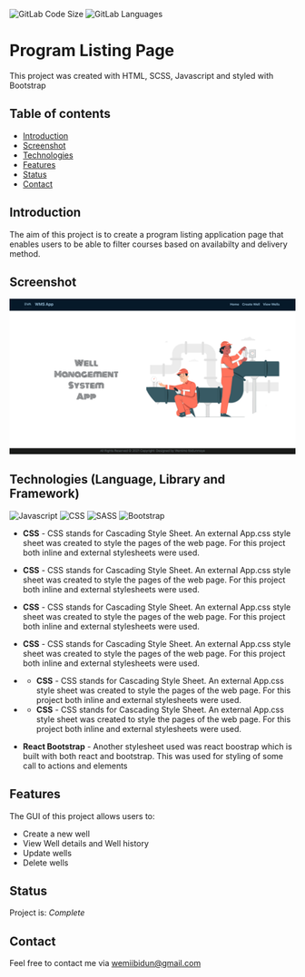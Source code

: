 ![GitLab Code Size](https://img.shields.io/github/languages/code-size/wemiibidun/weather_app2_react)
![GitLab Languages](https://img.shields.io/github/languages/count/wemiibidun/program_listing_page)


# Program Listing Page
This project was created with HTML, SCSS, Javascript and  styled with Bootstrap

## Table of contents
* [Introduction](#introduction)
* [Screenshot](#screenshot)
* [Technologies](#technologies-language-library-and-framework)
* [Features](#features)
* [Status](#status)
* [Contact](#contact)


## Introduction
The aim of this project is to create a program listing application page that enables users to be able to filter courses based on availabilty and delivery method.


## Screenshot
![Homepage image](https://github.com/wemiibidun/well_management_system/blob/main/homepage_screenshot.png)


## Technologies (Language, Library and Framework)
![Javascript](https://img.shields.io/badge/Javascript-20232A?style=for-the-badge&logo=javascript&logoColor=F7DF1E)
![CSS](https://img.shields.io/badge/CSS-1572B6?&style=for-the-badge&logo=css3&logoColor=white)
![SASS](https://img.shields.io/badge/SASS-hotpink.svg?style=for-the-badge&amp;logo=SASS&amp;logoColor=white)
![Bootstrap](https://img.shields.io/badge/Bootstrap-239120?style=for-the-badge&logo=bootstrap&logoColor=white)

* **CSS** - CSS stands for Cascading Style Sheet. An external App.css style sheet was created to style the pages of the web page. For this project both inline and external stylesheets were used.

* **CSS** - CSS stands for Cascading Style Sheet. An external App.css style sheet was created to style the pages of the web page. For this project both inline and external stylesheets were used.

* **CSS** - CSS stands for Cascading Style Sheet. An external App.css style sheet was created to style the pages of the web page. For this project both inline and external stylesheets were used.

* **CSS** - CSS stands for Cascading Style Sheet. An external App.css style sheet was created to style the pages of the web page. For this project both inline and external stylesheets were used.
* * **CSS** - CSS stands for Cascading Style Sheet. An external App.css style sheet was created to style the pages of the web page. For this project both inline and external stylesheets were used.
* * **CSS** - CSS stands for Cascading Style Sheet. An external App.css style sheet was created to style the pages of the web page. For this project both inline and external stylesheets were used.
* **React Bootstrap** - Another stylesheet used was react boostrap which is built with both react and bootstrap. This was used for styling of some call to actions and elements


## Features
The GUI of this project allows users to:
* Create a new well
* View Well details and Well history
* Update wells
* Delete wells


## Status
Project is: _Complete_


## Contact
Feel free to contact me via wemiibidun@gmail.com
